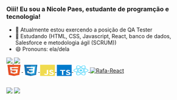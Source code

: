 ### Oiii! Eu sou a Nicole Paes, estudante de programção e tecnologia!

- 🔭 Atualmente estou exercendo a posição de QA Tester
- 🌱 Estudando (HTML, CSS, Javascript, React, banco de dados, Salesforce e metodologia ágil (SCRUM))
- 😄 Pronouns: ela/dela

<div>
<a href="https://github.com/nicolepaes">
<img height="180em" src="https://github-readme-stats.vercel.app/api?username=nicolepaes&show_icons=true&theme=dracula"/>
<img height="180em" src="https://github-readme-stats.vercel.app/api/top-langs/?username=nicolepaes&layout=compact&langs_count-16&theme=dracula"/>
</div>
<div>
<img align="center" alt="Rafa-HTML" height="30" width="40" src="https://raw.githubusercontent.com/devicons/devicon/master/icons/html5/html5-original.svg">
<img align="center" alt="Rafa-CSS" height="30" width="40" src="https://raw.githubusercontent.com/devicons/devicon/master/icons/css3/css3-original.svg">
<img align="center" alt="Rafa-Js" height="30" width="40" src="https://raw.githubusercontent.com/devicons/devicon/master/icons/javascript/javascript-plain.svg">
<img align="center" alt="Rafa-Ts" height="30" width="40" src="https://raw.githubusercontent.com/devicons/devicon/master/icons/typescript/typescript-plain.svg">
<img align="center" alt="Rafa-React" height="30" width="40" src="https://raw.githubusercontent.com/devicons/devicon/master/icons/react/react-original.svg">
<img align="center" alt="Rafa-React" height="30" width="40" src="https://cdn.jsdelivr.net/gh/devicons/devicon/icons/salesforce/salesforce-original.svg"/>

##

<div>
<a href="https://www.linkedin.com/in/nicole-paes-45875016a" target="_blank"><img src="https://img.shields.io/badge/-LinkedIn-%230077B5?style=for-the-badge&logo=linkedin&logoColor=white" target="_blank"></a>
<a href = "mailto:nicoleferreirapaes@gmail.com"><img src="https://img.shields.io/badge/-Gmail-%23333?style=for-the-badge&logo=gmail&logoColor=white" target="_blank"></a>
</div>


